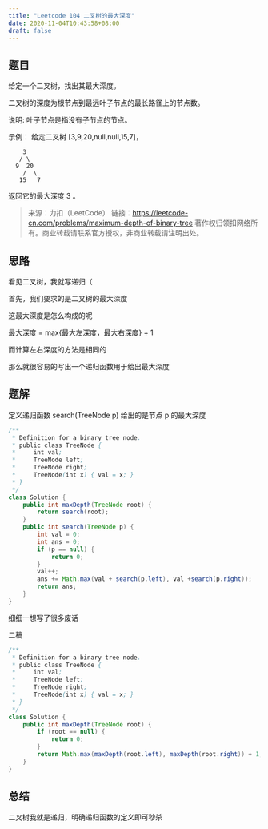 ```yaml
---
title: "Leetcode 104 二叉树的最大深度"
date: 2020-11-04T10:43:58+08:00
draft: false
---
```


## 题目

给定一个二叉树，找出其最大深度。

二叉树的深度为根节点到最远叶子节点的最长路径上的节点数。

说明: 叶子节点是指没有子节点的节点。

示例：
    给定二叉树 [3,9,20,null,null,15,7]，

        3
       / \
      9  20
        /  \
       15   7
返回它的最大深度 3 。

>来源：力扣（LeetCode）
链接：https://leetcode-cn.com/problems/maximum-depth-of-binary-tree
著作权归领扣网络所有。商业转载请联系官方授权，非商业转载请注明出处。

## 思路

看见二叉树，我就写递归（

首先，我们要求的是二叉树的最大深度

这最大深度是怎么构成的呢

最大深度 = max{最大左深度，最大右深度} + 1

而计算左右深度的方法是相同的

那么就很容易的写出一个递归函数用于给出最大深度


## 题解

定义递归函数 search(TreeNode p) 给出的是节点 p 的最大深度

```Java
/**
 * Definition for a binary tree node.
 * public class TreeNode {
 *     int val;
 *     TreeNode left;
 *     TreeNode right;
 *     TreeNode(int x) { val = x; }
 * }
 */
class Solution {
    public int maxDepth(TreeNode root) {
        return search(root);
    }
    public int search(TreeNode p) {
        int val = 0;
        int ans = 0;
        if (p == null) {
            return 0;
        }
        val++;
        ans += Math.max(val + search(p.left), val +search(p.right));
        return ans;
    }
}
```

细细一想写了很多废话

二稿

```Java
/**
 * Definition for a binary tree node.
 * public class TreeNode {
 *     int val;
 *     TreeNode left;
 *     TreeNode right;
 *     TreeNode(int x) { val = x; }
 * }
 */
class Solution {
    public int maxDepth(TreeNode root) {
        if (root == null) {
            return 0;
        }
        return Math.max(maxDepth(root.left), maxDepth(root.right)) + 1;
    }
}
```

## 总结

二叉树我就是递归，明确递归函数的定义即可秒杀